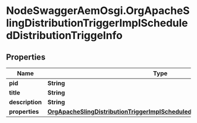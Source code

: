 # NodeSwaggerAemOsgi.OrgApacheSlingDistributionTriggerImplScheduledDistributionTriggeInfo

## Properties

Name | Type | Description | Notes
------------ | ------------- | ------------- | -------------
**pid** | **String** |  | [optional] 
**title** | **String** |  | [optional] 
**description** | **String** |  | [optional] 
**properties** | [**OrgApacheSlingDistributionTriggerImplScheduledDistributionTriggeProperties**](OrgApacheSlingDistributionTriggerImplScheduledDistributionTriggeProperties.md) |  | [optional] 


